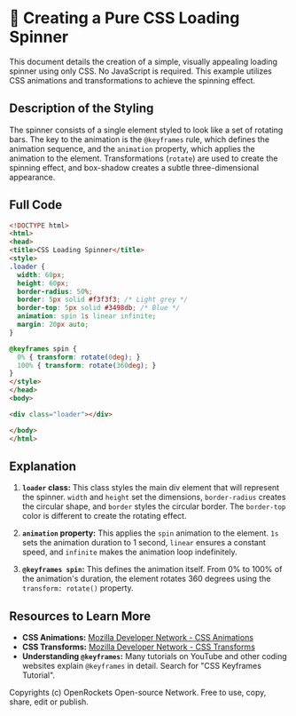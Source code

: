 # 🐞 Creating a Pure CSS Loading Spinner


This document details the creation of a simple, visually appealing loading spinner using only CSS.  No JavaScript is required. This example utilizes CSS animations and transformations to achieve the spinning effect.

## Description of the Styling

The spinner consists of a single element styled to look like a set of rotating bars.  The key to the animation is the `@keyframes` rule, which defines the animation sequence, and the `animation` property, which applies the animation to the element.  Transformations (`rotate`) are used to create the spinning effect, and box-shadow creates a subtle three-dimensional appearance.


## Full Code

```html
<!DOCTYPE html>
<html>
<head>
<title>CSS Loading Spinner</title>
<style>
.loader {
  width: 60px;
  height: 60px;
  border-radius: 50%;
  border: 5px solid #f3f3f3; /* Light grey */
  border-top: 5px solid #3498db; /* Blue */
  animation: spin 1s linear infinite;
  margin: 20px auto;
}

@keyframes spin {
  0% { transform: rotate(0deg); }
  100% { transform: rotate(360deg); }
}
</style>
</head>
<body>

<div class="loader"></div>

</body>
</html>
```

## Explanation

1. **`loader` class:** This class styles the main div element that will represent the spinner.  `width` and `height` set the dimensions, `border-radius` creates the circular shape, and `border` styles the circular border. The `border-top` color is different to create the rotating effect.

2. **`animation` property:** This applies the `spin` animation to the element.  `1s` sets the animation duration to 1 second, `linear` ensures a constant speed, and `infinite` makes the animation loop indefinitely.

3. **`@keyframes spin`:** This defines the animation itself.  From 0% to 100% of the animation's duration, the element rotates 360 degrees using the `transform: rotate()` property.

## Resources to Learn More

* **CSS Animations:**  [Mozilla Developer Network - CSS Animations](https://developer.mozilla.org/en-US/docs/Web/CSS/animation)
* **CSS Transforms:** [Mozilla Developer Network - CSS Transforms](https://developer.mozilla.org/en-US/docs/Web/CSS/transform)
* **Understanding `@keyframes`:**  Many tutorials on YouTube and other coding websites explain `@keyframes` in detail.  Search for "CSS Keyframes Tutorial".


Copyrights (c) OpenRockets Open-source Network. Free to use, copy, share, edit or publish.

